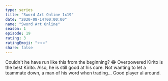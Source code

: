 ```yaml
---
type: series
title: "Sword Art Online 1x19"
date: "2020-08-14T00:00:00"
name: "Sword Art Online"
season: 1
episode: 19
rating: 3
ratingEmoji: "⭐️⭐️⭐️"
share: false
---
```


Couldn't he have run like this from the beginning? 😂 Overpowered Kirito is the best Kirito. Also, he is still good at his core. Not wanting to let a teammate down, a man of his word when trading... Good player al around.
